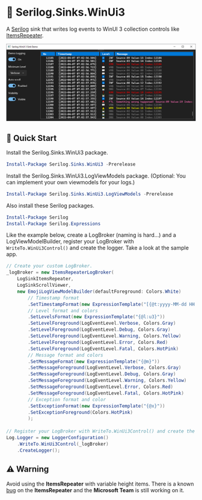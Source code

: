 # 📃 Serilog.Sinks.WinUi3
A [Serilog](https://github.com/serilog/serilog) sink that writes log events to WinUI 3 collection controls like [ItemsRepeater](https://docs.microsoft.com/en-us/windows/apps/design/controls/items-repeater).

![Serilog.Sinks.WinUi3 ItemsRepeater Sample Screenshot](assets/itemsrepeater-sample-screenshot.png)

## 🙌 Quick Start
Install the Serilog.Sinks.WinUi3 package.
```powershell
Install-Package Serilog.Sinks.WinUi3 -Prerelease
```
Install the Serilog.Sinks.WinUi3.LogViewModels package. (Optional: You can implement your own viewmodels for your logs.)
```powershell
Install-Package Serilog.Sinks.WinUi3.LogViewModels -Prerelease
```
Also install these Serilog packages.
```powershell
Install-Package Serilog
Install-Package Serilog.Expressions
```
Like the example below, create a LogBroker (naming is hard...) and a LogViewModelBuilder, register your LogBroker with `WriteTo.WinUi3Control()` and create the logger. Take a look at the sample app.
```csharp
// Create your custom LogBroker.
_logBroker = new ItemsRepeaterLogBroker(
    LogSinkItemsRepeater,
    LogSinkScrollViewer,
    new EmojiLogViewModelBuilder(defaultForeground: Colors.White)
        // Timestamp format
        .SetTimestampFormat(new ExpressionTemplate("[{@t:yyyy-MM-dd HH:mm:ss.fff}]"))
        // Level format and colors
        .SetLevelsFormat(new ExpressionTemplate("{@l:u3}"))
        .SetLevelForeground(LogEventLevel.Verbose, Colors.Gray)
        .SetLevelForeground(LogEventLevel.Debug, Colors.Gray)
        .SetLevelForeground(LogEventLevel.Warning, Colors.Yellow)
        .SetLevelForeground(LogEventLevel.Error, Colors.Red)
        .SetLevelForeground(LogEventLevel.Fatal, Colors.HotPink)
        // Message format and colors
        .SetMessageFormat(new ExpressionTemplate("{@m}"))
        .SetMessageForeground(LogEventLevel.Verbose, Colors.Gray)
        .SetMessageForeground(LogEventLevel.Debug, Colors.Gray)
        .SetMessageForeground(LogEventLevel.Warning, Colors.Yellow)
        .SetMessageForeground(LogEventLevel.Error, Colors.Red)
        .SetMessageForeground(LogEventLevel.Fatal, Colors.HotPink)
        // Exception format and color
        .SetExceptionFormat(new ExpressionTemplate("{@x}"))
        .SetExceptionForeground(Colors.HotPink)
        );

// Register your LogBroker with WriteTo.WinUi3Control() and create the logger.
Log.Logger = new LoggerConfiguration()
    .WriteTo.WinUi3Control(_logBroker)
    .CreateLogger();
```
## ⚠️ Warning
Avoid using the **ItemsRepeater** with variable height items. There is a known [bug](https://github.com/microsoft/microsoft-ui-xaml/issues/1829) on the **ItemsRepeater** and the **Microsoft Team** is still working on it.